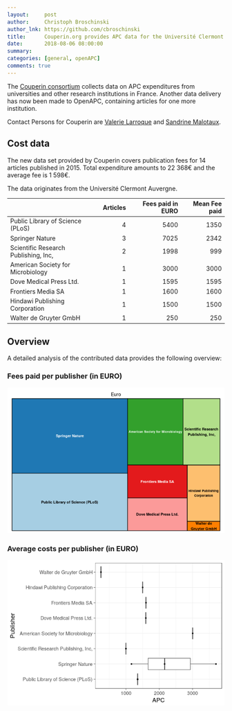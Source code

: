 ```yaml
---
layout:     post
author:     Christoph Broschinski
author_lnk: https://github.com/cbroschinski
title:      Couperin.org provides APC data for the Université Clermont Auvergne
date:       2018-08-06 08:00:00
summary:    
categories: [general, openAPC]
comments: true
---
```





The [Couperin consortium](https://couperin.org) collects data on APC expenditures from universities and other research institutions in France. Another data delivery has now been made to OpenAPC, containing articles for one more institution.

Contact Persons for Couperin are [Valerie Larroque](mailto:valerie.larroque@couperin.org) and [Sandrine Malotaux](mailto:sandrine.malotaux@inp-toulouse.fr).

## Cost data



The new data set provided by Couperin covers publication fees for 14 articles published in 2015. Total expenditure amounts to 22 368€ and the average fee is 1 598€.

The data originates from the Université Clermont Auvergne.



|                                     | Articles| Fees paid in EURO| Mean Fee paid|
|:------------------------------------|--------:|-----------------:|-------------:|
|Public Library of Science (PLoS)     |        4|              5400|          1350|
|Springer Nature                      |        3|              7025|          2342|
|Scientific Research Publishing, Inc, |        2|              1998|           999|
|American Society for Microbiology    |        1|              3000|          3000|
|Dove Medical Press Ltd.              |        1|              1595|          1595|
|Frontiers Media SA                   |        1|              1600|          1600|
|Hindawi Publishing Corporation       |        1|              1500|          1500|
|Walter de Gruyter GmbH               |        1|               250|           250|

## Overview

A detailed analysis of the contributed data provides the following overview:

### Fees paid per publisher (in EURO)

![plot of chunk tree_couperin_2018_08_06_full](/figure/tree_couperin_2018_08_06_full-1.png)

###  Average costs per publisher (in EURO)

![plot of chunk box_couperin_2018_08_06_publisher_full](/figure/box_couperin_2018_08_06_publisher_full-1.png)
